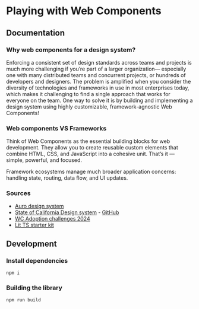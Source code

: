 # Playing with Web Components

## Documentation

### Why web components for a design system?

Enforcing a consistent set of design standards across teams and projects is much more challenging if you’re part of a larger organization— especially one with many distributed teams and concurrent projects, or hundreds of developers and designers. The problem is amplified when you consider the diversity of technologies and frameworks in use in most enterprises today, which makes it challenging to find a single approach that works for everyone on the team. One way to solve it is by building and implementing a design system using highly customizable, framework-agnostic Web Components!

### Web components VS Frameworks

Think of Web Components as the essential building blocks for web development. They allow you to create reusable custom elements that combine HTML, CSS, and JavaScript into a cohesive unit. That’s it — simple, powerful, and focused. 

Framework ecosystems manage much broader application concerns: handling state, routing, data flow, and UI updates.

### Sources

- [Auro design system](https://auro.alaskaair.com/)
- [State of California Design system](https://designsystem.webstandards.ca.gov/) - [GitHub](https://github.com/cagov/design-system)
- [WC Adoption challenges 2024](https://uploadcare.com/blog/web-components-adoption-challenges/)
- [Lit TS starter kit](https://github.com/lit/lit-element-starter-ts)

## Development

### Install dependencies

```
npm i
```

### Building the library

```
npm run build
```